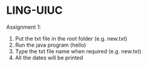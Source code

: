 # LING-UIUC

Assignment 1:  
1. Put the txt file in the root folder (e.g. new.txt)  
2. Run the java program (hello)  
3. Type the txt file name when required (e.g. new.txt)  
4. All the dates will be printed  
